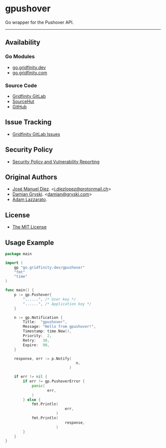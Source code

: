 # gpushover

Go wrapper for the Pushover API.

-------------------

## Availability

### Go Modules

* [go.gridfinity.dev](https://go.gridfinity.dev/gpushover)
* [go.gridfinity.com](https://go.gridfinity.com)

### Source Code

* [Gridfinity GitLab](https://gitlab.gridfinity.com/go/gpushover)
* [SourceHut](https://sr.ht/~trn/gpushover)
* [GitHub](https://github.com/gridfinity/gpushover)

## Issue Tracking

* [Gridfinity GitLab Issues](https://gitlab.gridfinity.com/go/gpushover/-/issues)

## Security Policy

* [Security Policy and Vulnerability Reporting](https://gitlab.gridfinity.com.com/go/gpushover/blob/master/SECURITY.md)

## Original Authors

* [José Manuel Díez](https://github.com/jdiez17/go-pushover). \<[j.diezlopez@protonmail.ch](mailto:j.diezlopez@protonmail.ch)\>
* [Damian Gryski](https://github.com/dgryski). \<[damian@gryski.com](mailto:damian@gryski.com)\>
* [Adam Lazzarato](https://github.com/adamlazz).

## License

* [The MIT License](https://tldrlegal.com/license/mit-license)

## Usage Example

```go
package main

import (
    gp "go.gridfinity.dev/gpushover"
    "fmt"
    "time"
)

func main() {
    p := gp.Pushover{
        "......", /* User key */
        "......", /* Application key */
    }

    n := gp.Notification {
        Title:  "gpushover",
        Message: "Hello from gpushover!",
        Timestamp: time.Now(),
        Priority:  2,
        Retry:   30,
        Expire:  90,
    }

    response, err := p.Notify(
 								n,
							 )

    if err != nil {
        if err != gp.PushoverError {
            panic(
				   err,
		    )
        } else {
            fmt.Println(
						   err,
					   )
            fmt.Println(
						   response,
   					   )
        }
    }
}
```
